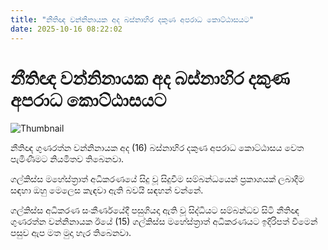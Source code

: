 ```yaml
---
title: "නීතිඥ වන්නිනායක අද බස්නාහිර දකුණ අපරාධ කොට්ඨාසයට"
date: 2025-10-16 08:22:02
---
```


# නීතිඥ වන්නිනායක අද බස්නාහිර දකුණ අපරාධ කොට්ඨාසයට

![Thumbnail](https://helakuru.sgp1.cdn.digitaloceanspaces.com/esana/images/lib/gunarathne-wanninayake-archived.jpg)

නීතිඥ ගුණරත්න වන්නිනායක අද (16) බස්නාහිර දකුණ අපරාධ කොට්ඨාසය වෙත පැමිණීමට නියමිතව තිබෙනවා.

ගල්කිස්ස මහේස්ත්‍රාත් අධිකරණයේ සිදු වූ සිදුවීම සම්බන්ධයෙන් ප්‍රකාශයක් ලබාදීම සඳහා ඔහු මෙලෙස කැඳවා ඇති බවයි සඳහන් වන්නේ.

ගල්කිස්ස අධිකරණ සංකීර්ණයේදී පසුගියදා ඇති වූ සිද්ධියට සම්බන්ධව සිටි නීතිඥ ගුණරත්න වන්නිනායක ඊයේ (15) ගල්කිස්ස මහේස්ත්‍රාත් අධිකරණයට ඉදිරිපත් වීමෙන් පසුව ඇප මත මුදා හැර තිබෙනවා.

